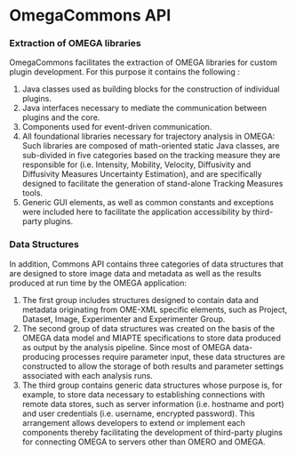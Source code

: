 # **OmegaCommons API**

### Extraction of OMEGA libraries
OmegaCommons facilitates the extraction of OMEGA libraries for custom plugin development.
For this purpose it contains the following :
1. Java classes used as building blocks for the construction of individual plugins. 
2. Java interfaces necessary to mediate the communication between plugins and the core.
3. Components used for event-driven communication. 
4. All foundational libraries necessary for trajectory analysis in OMEGA: Such libraries are composed of math-oriented static Java classes, are sub-divided in five categories based on the tracking measure they are responsible for (i.e. Intensity, Mobility, Velocity, Diffusivity and Diffusivity Measures Uncertainty Estimation), and are specifically designed to facilitate the generation of stand-alone Tracking Measures tools. 
5. Generic GUI elements, as well as common constants and exceptions were included here to facilitate the application accessibility by third-party plugins.

### Data Structures
In addition, Commons API contains three categories of data structures that are designed to store image data and metadata as well as the results produced at run time by the OMEGA application: 
1. The first group includes structures designed to contain data and metadata originating from OME-XML specific elements, such as Project, Dataset, Image, Experimenter and Experimenter Group. 
2. The second group of data structures was created on the basis of the OMEGA data model and MIAPTE specifications to store data produced as output by the analysis pipeline. Since most of OMEGA data-producing processes require parameter input, these data structures are constructed to allow the storage of both results and parameter settings associated with each analysis runs. 
3. The third group contains generic data structures whose purpose is, for example, to store data necessary to establishing connections with remote data stores, such as server information (i.e. hostname and port) and user credentials (i.e. username, encrypted password). This arrangement allows developers to extend or implement each components thereby facilitating the development of third-party plugins for connecting OMEGA to servers other than OMERO and OMEGA.

